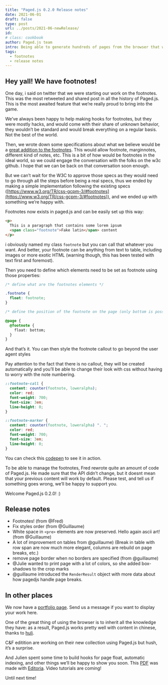 ```yaml
---
title: "Paged.js 0.2.0 Release notes"
date: 2021-06-01
draft: false
type: post
url: ../posts/2021-06-newRelease/
id:
# class: cookbook
author: Paged.js team
intro: Being able to generate hundreds of pages from the browser that will be printed on an offset printer using copper ink is great, but did you try footnotes?
tags:
  - footnotes
  - release notes
---
```


## Hey yall! We have footnotes!

One day, i said on twitter that we were starting our work on the footnotes. This was the most retweeted and shared post in all the history of Paged.js. This is the most awaited feature that we’re really proud to bring into the game.

We’ve always been happy to help making hooks for footnotes, but they were mostly hacks, and would come with their share of unknown behavior, they wouldn’t be standard and would break everything on a regular basis. Not the best of the world.

Then, we wrote down some specifications about what we believe would be a [great addition to the footnotes](https://www.pagedjs.org/posts/2020-05-13-notes-about-notes/). This would allow footnote, marginnotes, different kind of notes, etc. This is a bit of how would be footnotes in the ideal world, so we could engage the conversation with the folks on the w3c github. I hope that we can be back on that conversation soon enough.

But we can’t wait for the W3C to approve those specs as they would need to go through all the steps before being a real specs, thus we ended by making a simple implementation following the existing specs ([https://www.w3.org/TR/css-gcpm-3/#footnotes](https://www.w3.org/TR/css-gcpm-3/#footnotes)), and we ended up with something we’re happy with.

Footnotes now exists in paged.js and can be easily set up this way:

```html
<p>
  This is a paragraph that contains some lorem ipsum
  <span class="footnote">Fake latin</span> content
</p>
```

i obviously named my class `footnote` but you can call that whatever you want. And better, your footnote can be anything from text to table, including images or more exotic HTML (warning though, this has been tested with text first and foremost).

Then you need to define which elements need to be set as footnote using those properties:

```css
/* define what are the footnotes elements */

.footnote {
  float: footnote;
}

/* define the position of the footnote on the page (only bottom is possible for now) */

@page {
  @footnote {
    float: bottom;
  }
}
```

And that’s it. You can then style the footnote callout to go beyond the user agent styles

Pay attention to the fact that there is no callout, they will be created automatically and you’ll be able to change their look with css without having to worry with the note numbering.

```css
::footnote-call {
  content: counter(footnote, loweralpha);
  color: red;
  font-weight: 700;
  font-size: 3em;
  line-height: 0;
}

::footnote-marker {
  content: counter(footnote, loweralpha) ". ";
  color: red;
  font-weight: 700;
  font-size: 3em;
  line-height: 0;
}
```

You can check this [codepen](https://codepen.io/julientaq/pen/dyvQaKy) to see it in action.

To be able to manage the footnotes, Fred rewrote quite an amount of code of Paged.js. He made sure that the API didn’t change, but it doesnt mean that your previous content will work by default. Please test, and tell us if something goes wrong, we’ll be happy to support you.

Welcome Paged.js 0.2.0! :)

## Release notes

- Footnotes! (from @Fred)
- Fix styles order (from @Guillaume)
- White space in `<pre>` elements are now preserved. Hello again ascii art! (from @Guillaume)
- A lot of improvement on tables from @guillaume) (Break in table with row span are now much more elegant, columns are rebuild on page breaks, etc.)
- remove page border when no borders are specified (from @guillaume)
- @Julie wanted to print page with a lot of colors, so she added box-shadows to the crop marks
- @guillaume introduced the `RenderResult` object with more data about how pagedjs handle page breaks.

## In other places

We now have a [portfolio page](http://pagedjs.org/examples/). Send us a message if you want to display your work here.

One of the great thing of using the browser is to inherit all the knowledge they have: as a result, Paged.js works pretty well with content in chinese, thanks to [huli](https://twitter.com/aszx87410).

C&F editition are working on their new collection using Paged.js but hush, it’s a surprise.

And Julien spent some time to build hooks for page float, automatic indexing, and other things we’ll be happy to show you soon. This [PDF](/images/exampleOUT.pdf) was made with [Editoria](www.editoria.pub). Video tutorials are coming!

Until next time!
